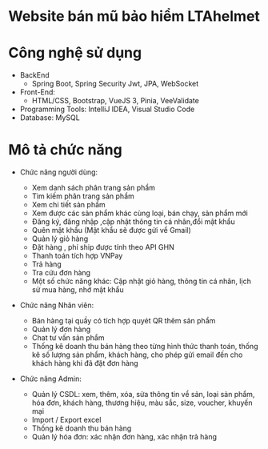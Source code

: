 # Website bán mũ bảo hiểm LTAhelmet

# Công nghệ sử dụng
* BackEnd
    -  Spring Boot, Spring Security Jwt, JPA, WebSocket
* Front-End:
  - HTML/CSS, Bootstrap, VueJS 3, Pinia, VeeValidate
* Programming Tools: IntelliJ IDEA, Visual Studio Code
* Database: MySQL
# Mô tả chức năng
 * Chức năng người dùng: 
    - Xem danh sách phân trang sản phẩm 
    - Tìm kiếm phân trang sản phẩm 
    - Xem chi tiết sản phẩm 
    - Xem được các sản phẩm khác cùng loại, bán chạy, sản phẩm mới
    - Đăng ký, đăng nhập ,cập nhật thông tin cá nhân,đổi mật khẩu
    - Quên mật khẩu (Mật khẩu sẽ được gửi về Gmail)
    - Quản lý giỏ hàng
    - Đặt hàng , phí ship được tính theo API GHN
    - Thanh toán tích hợp VNPay
    - Trả hàng
    - Tra cứu đơn hàng
    - Một số chức năng khác: Cập nhật giỏ hàng, thông tin cá nhân, lịch sử mua hàng, nhớ mật khẩu
      
  * Chức năng Nhân viên:
    - Bán hàng tại quầy có tích hợp quyét QR thêm sản phẩm
    - Quản lý đơn hàng
    - Chat tư vấn sản phẩm
    - Thống kê doanh thu bán hàng theo từng hình thức thanh toán, thống kê số lượng sản phẩm, khách hàng, cho phép gửi email đến cho khách hàng khi đã đặt đơn hàng 
 
  * Chức năng Admin: 
    - Quản lý CSDL: xem, thêm, xóa, sửa thông tin về sản, loại sản phẩm, hóa đơn, khách hàng, thương hiệu, màu sắc, size, voucher, khuyến mại
    - Import / Export excel
    - Thống kê doanh thu bán hàng 
    - Quản lý hóa đơn: xác nhận đơn hàng, xác nhận trả hàng
 
 
